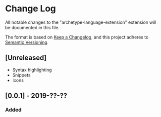 # Change Log

All notable changes to the "archetype-language-extension" extension will be documented in this file.

The format is based on [Keep a Changelog](https://keepachangelog.com/en/1.0.0/),
and this project adheres to [Semantic Versioning](https://semver.org/spec/v2.0.0.html).

## [Unreleased]

- Syntax highlighting
- Snippets
- Icons

## [0.0.1] - 2019-??-??
### Added
